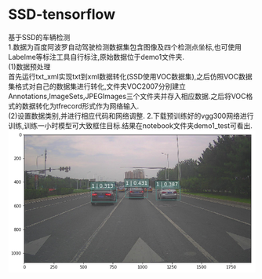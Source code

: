# SSD-tensorflow
基于SSD的车辆检测  
1.数据为百度阿波罗自动驾驶检测数据集包含图像及四个检测点坐标,也可使用Labelme等标注工具自行标注,原始数据位于demo1文件夹.  
(1)数据预处理  
    首先运行txt_xml实现txt到xml数据转化(SSD使用VOC数据集),之后仿照VOC数据集格式对自己的数据集进行转化,文件夹VOC2007分别建立Annotations,ImageSets,JPEGImages三个文件夹并存入相应数据.之后将VOC格式的数据转化为tfrecord形式作为网络输入.  
(2)设置数据类别,并进行相应代码和网络调整.   2.下载预训练好的vgg300网络进行训练,训练一小时模型可大致框住目标.结果在notebook文件夹demo1_test可看出.    
![image](https://github.com/dotah88/SSD-tensorflow/blob/master/image/%E4%B8%8B%E8%BD%BD.png)


